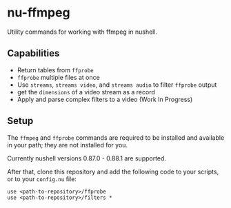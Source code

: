 # nu-ffmpeg

Utility commands for working with ffmpeg in nushell.

## Capabilities

- Return tables from `ffprobe`
- `ffprobe` multiple files at once
- Use `streams`, `streams video`, and `streams audio` to filter `ffprobe` output
- get the `dimensions` of a video stream as a record
- Apply and parse complex filters to a video (Work In Progress)

## Setup

The `ffmpeg` and `ffprobe` commands are required to be installed and available
in your path; they are not installed for you.

Currently nushell versions 0.87.0 - 0.88.1 are supported.

After that, clone this repository and add the following code to your scripts,
or to your `config.nu` file:

```nu
use <path-to-repository>/ffprobe
use <path-to-repository>/filters *
```
